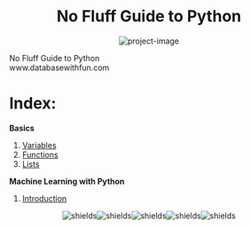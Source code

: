 <h1 align="center" id="title">No Fluff Guide to Python</h1>
<p align="center"><img src="https://socialify.git.ci/himalayadua/No-Fluff-Guide-to-Python/image?description=1&amp;font=Bitter&amp;language=1&amp;name=1&amp;owner=1&amp;pattern=Floating%20Cogs&amp;theme=Light" alt="project-image"></p>

<p id="description">No Fluff Guide to Python  </br>
www.databasewithfun.com</p>

# Index:
**Basics**
1. [Variables](https://github.com/himalayadua/No-Fluff-Guide-to-Python/blob/main/Basics/P3%20-%20Variables.md)
2. [Functions](https://github.com/himalayadua/No-Fluff-Guide-to-Python/blob/main/Basics/P4%20-%20Functions.md)
3. [Lists](https://github.com/himalayadua/No-Fluff-Guide-to-Python/blob/main/Basics/P5%20-%20Lists.md)


**Machine Learning with Python**
1. [Introduction](https://github.com/himalayadua/No-Fluff-Guide-to-Python/blob/main/Machine%20Learning%20with%20Python/P1%20-%20Intro.md)


<p align="center"><img src="https://img.shields.io/badge/Python-Testing-blue" alt="shields"><img src="https://img.shields.io/badge/Python-Databases-blue" alt="shields"><img src="https://img.shields.io/badge/interview%20questions-8A2BE2" alt="shields"><img src="https://img.shields.io/badge/clean%20code-8A2B00" alt="shields"><img src="https://img.shields.io/badge/Python-Advanced-Yellow" alt="shields"></p>
